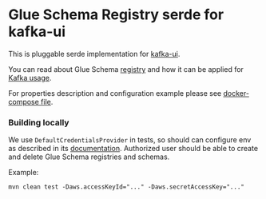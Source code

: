 # Glue Schema Registry serde for kafka-ui

This is pluggable serde implementation for [kafka-ui](https://github.com/provectus/kafka-ui/).

You can read about Glue Schema [registry](https://docs.aws.amazon.com/glue/latest/dg/schema-registry.html) and how it can be applied for [Kafka usage](https://docs.aws.amazon.com/glue/latest/dg/schema-registry.html).


For properties description and configuration example please see [docker-compose file](docker-compose/setup-example.yaml).

### Building locally

We use `DefaultCredentialsProvider` in tests, so should can configure env as described in its [documentation](https://sdk.amazonaws.com/java/api/latest/software/amazon/awssdk/auth/credentials/DefaultCredentialsProvider.html). Authorized user should be able to create and delete Glue Schema registries and schemas.

Example:
```
mvn clean test -Daws.accessKeyId="..." -Daws.secretAccessKey="..."
```
